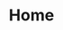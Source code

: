 ---
layout: default
title: Home
order: 4
number: IV
name: Allgemeines, besonders die verschiedene beurteilung der heil. Hildegard
translations:
  - english: general, particularly the various assessment[s] of the holy Hildegard
---
